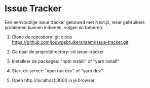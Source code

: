 # Issue Tracker

Een eenvoudige issue tracker gebouwd met Next.js, waar gebruikers problemen kunnen indienen, volgen en beheren.

1. Clone de repository:
   git clone https://github.com/jouwgebruikersnaam/issue-tracker.git

2. Ga naar de projectdirectory:
   cd issue-tracker

3. Installeer de packages:
   "npm install" of "yarn install"

4. Start de server:
   "npm run dev" of "yarn dev"

5. Open http://localhost:3000 in je browser.

